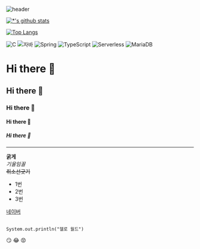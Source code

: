 ![header](https://capsule-render.vercel.app/api?type=egg&color=auto&height=300&section=header&text=kim's%20깃허브&fontSize=90)

[![*'s github stats](https://github-readme-stats.vercel.app/api?username=kgpwls7357)](https://github.com/kgpwls7357)

[![Top Langs](https://github-readme-stats.vercel.app/api/top-langs/?username=kgpwls7357)](https://github.com/kgpwls7357/github-readme-stats)

![C](https://img.shields.io/badge/-C-123456?style=flat-square&logo=C&logoColor=black)
![자바](https://img.shields.io/badge/-자바-007396?style=flat&logo=Java&logoColor=ffffff)
![Spring](https://img.shields.io/badge/-Spring-6DB33F?style=for-the-badge&logo=Spring&logoColor=white)
![TypeScript](https://img.shields.io/badge/-TypeScript-3178C6?style=flat-square&logo=TypeScript&logoColor=white)
![Serverless](https://img.shields.io/badge/-Serverless-FD5750?style=flat-square&logo=Serverless&logoColor=magenta)
![MariaDB](https://img.shields.io/badge/-MariaDB-1F305F?style=flat-square&logo=mariadb&logoColor=white)

# Hi there 👋
## Hi there 👋
### Hi there 👋
#### Hi there 👋
##### Hi there 👋
---
**굵게**<br>
*기울임꼴*<br>
~~취소선긋기~~<br>

* 1번
* 2번
* 3번

[네이버](https:naver.com)

```

System.out.println("헬로 월드")

```

:smirk:
:joy:
:rage:



